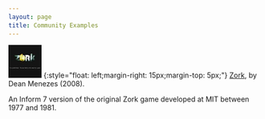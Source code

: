 ```yaml
---
layout: page
title: Community Examples
---
```

[![Zork](assets/images/zork.JPG)](https://i7-examples.github.io/Zork/)
{:style="float: left;margin-right: 15px;margin-top: 5px;"}
[Zork](https://i7-examples.github.io/Zork/), by Dean Menezes (2008).

An Inform 7 version of the original Zork game developed at MIT between 1977 and 1981.
